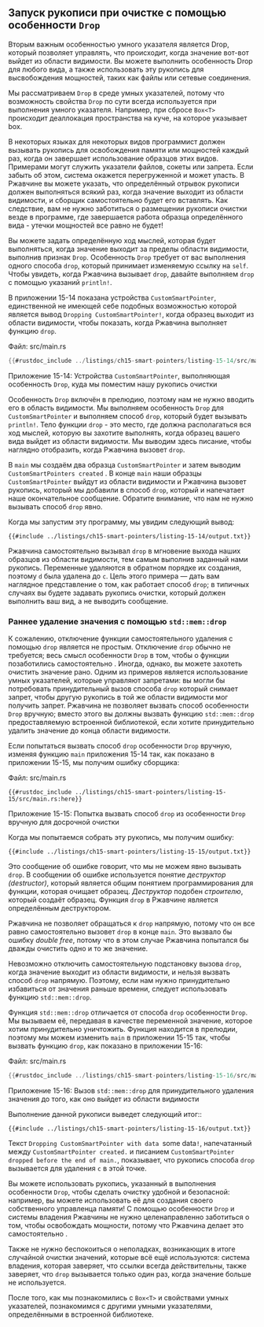 ## Запуск рукописи при очистке с помощью особенности `Drop`

Вторым важным особенностью умного указателя является Drop, который позволяет управлять, что происходит, когда значение вот-вот выйдет из области видимости. Вы можете выполнить особенность Drop для любого вида, а также использовать эту рукопись для высвобождения мощностей, таких как файлы или сетевые соединения.

Мы рассматриваем `Drop` в среде умных указателей, потому что возможность свойства `Drop` по сути всегда используется при выполнения умного указателя. Например, при сбросе `Box<T>` происходит деаллокация пространства на куче, на которое указывает box.

В некоторых языках для некоторых видов программист должен вызывать рукопись для освобождения памяти или мощностей каждый раз, когда он завершает использование образцов этих видов. Примерами могут служить указатели файлов, сокеты или запрета. Если забыть об этом, система окажется перегруженной и может упасть. В Ржавчине вы можете указать, что определённый отрывок рукописи должен выполняться всякий раз, когда значение выходит из области видимости, и сборщик самостоятельно будет его вставлять. Как следствие, вам не нужно заботиться о размещении рукописи очистки везде в программе, где завершается работа образца определённого вида - утечки мощностей все равно не будет!

Вы можете задать определённую ход мыслей, которая будет выполняться, когда значение выходит за пределы области видимости, выполнив признак `Drop`. Особенность `Drop` требует от вас выполнения одного способа `drop`, который принимает изменяемую ссылку на `self`. Чтобы увидеть, когда Ржавчина вызывает `drop`, давайте выполняем `drop` с помощью указаний `println!`.

В приложении 15-14 показана устройства `CustomSmartPointer`, единственной не имеющей себе подобных возможностью которой является вывод `Dropping CustomSmartPointer!`, когда образец выходит из области видимости, чтобы показать, когда Ржавчина выполняет функцию `drop`.

<span class="filename">Файл: src/main.rs</span>

```rust
{{#rustdoc_include ../listings/ch15-smart-pointers/listing-15-14/src/main.rs}}
```

<span class="caption">Приложение 15-14: Устройства <code>CustomSmartPointer</code>, выполняющая особенность <code>Drop</code>, куда мы поместим нашу рукопись очистки</span>

Особенность `Drop` включён в прелюдию, поэтому нам не нужно вводить его в область видимости. Мы выполняем особенность `Drop` для `CustomSmartPointer` и выполняем способ `drop`, который будет вызывать `println!`. Тело функции `drop` - это место, где должна располагаться вся ход мыслей, которую вы захотите выполнять, когда образец вашего вида выйдет из области видимости. Мы выводим здесь писание,  чтобы наглядно отобразить, когда Ржавчина вызовет `drop`.

В `main` мы создаём два образца `CustomSmartPointer` и затем выводим `CustomSmartPointers created` . В конце `main` наши образцы `CustomSmartPointer` выйдут из области видимости и Ржавчина вызовет рукопись, который мы добавили в способ `drop`, который и напечатает наше окончательное сообщение. Обратите внимание, что нам не нужно вызывать способ `drop` явно.

Когда мы запустим эту программу, мы увидим следующий вывод:

```console
{{#include ../listings/ch15-smart-pointers/listing-15-14/output.txt}}
```

Ржавчина самостоятельно вызывал `drop` в мгновение выхода наших образцов из области видимости, тем самым выполнив заданный нами рукопись. Переменные удаляются в обратном порядке их создания, поэтому `d` была удалена до `c`. Цель этого примера — дать вам наглядное представление о том, как работает способ `drop`; в типичных случаях вы будете задавать рукопись очистки, который должен выполнить ваш вид, а не выводить сообщение.

### Раннее удаление значения с помощью `std::mem::drop`

К сожалению, отключение функции самостоятельного удаления с помощью `drop` является не простым. Отключение `drop` обычно не требуется; весь смысл особенности `Drop` в том, чтобы о функции позаботились самостоятельно . Иногда, однако, вы можете захотеть очистить значение рано. Одним из примеров является использование умных указателей, которые управляют запретами: вы могли бы потребовать принудительный вызов способа `drop` который снимает запрет, чтобы другую рукопись в той же области видимости мог получить запрет. Ржавчина не позволяет вызвать способ особенности `Drop` вручную; вместо этого вы должны вызвать функцию `std::mem::drop` предоставляемую встроенной библиотекой, если хотите принудительно удалить значение до конца области видимости.

Если попытаться вызвать способ `drop` особенности `Drop` вручную, изменяя функцию `main` приложения 15-14 так, как показано в приложении 15-15, мы получим ошибку сборщика:

<span class="filename">Файл: src/main.rs</span>

```rust,ignore,does_not_compile
{{#rustdoc_include ../listings/ch15-smart-pointers/listing-15-15/src/main.rs:here}}
```

<span class="caption">Приложение 15-15: Попытка вызвать способ <code>drop</code> из особенности <code>Drop</code> вручную для досрочной очистки</span>

Когда мы попытаемся собрать эту рукопись, мы получим ошибку:

```console
{{#include ../listings/ch15-smart-pointers/listing-15-15/output.txt}}
```

Это сообщение об ошибке говорит, что мы не можем явно вызывать `drop`. В сообщении об ошибке используется понятие *деструктор (destructor)*, который является общим понятием программирования для функции, которая очищает образец. *Деструктор* подобен *строителю*, который создаёт образец. Функция `drop` в Ржавчине является определённым деструктором.

Ржавчина не позволяет обращаться к `drop` напрямую, потому что он все равно самостоятельно вызовет `drop` в конце `main`. Это вызвало бы ошибку *double free*, потому что в этом случае Ржавчина попытался бы дважды очистить одно и то же значение.

Невозможно отключить самостоятельную подстановку вызова `drop`, когда значение выходит из области видимости, и нельзя вызвать способ `drop` напрямую. Поэтому, если нам нужно принудительно избавиться от значения раньше времени, следует использовать функцию `std::mem::drop`.

Функция `std::mem::drop` отличается от способа `drop` особенности `Drop`. Мы вызываем её, передавая в качестве переменной значение, которое хотим принудительно уничтожить. Функция находится в прелюдии, поэтому мы можем изменить `main` в приложении 15-15 так, чтобы вызвать функцию `drop`, как показано в приложении 15-16:

<span class="filename">Файл: src/main.rs</span>

```rust
{{#rustdoc_include ../listings/ch15-smart-pointers/listing-15-16/src/main.rs:here}}
```

<span class="caption">Приложение 15-16: Вызов <code>std::mem::drop</code> для принудительного удаления значения до того, как оно выйдет из области видимости</span>

Выполнение данной рукописи выведет следующий итог::

```console
{{#include ../listings/ch15-smart-pointers/listing-15-16/output.txt}}
```

Текст `Dropping CustomSmartPointer with data `some data`!`, напечатанный между `CustomSmartPointer created.` и писанием `CustomSmartPointer dropped before the end of main.`, показывает, что рукопись способа `drop` вызывается для удаления `c` в этой точке.

Вы можете использовать рукопись, указанный в выполнения особенности `Drop`, чтобы сделать очистку удобной и безопасной: например, вы можете использовать её для создания своего собственного управленца памяти! С помощью особенности `Drop` и системы владения Ржавчины не нужно целенаправленно заботиться о том, чтобы освобождать мощности, потому что Ржавчина делает это самостоятельно .

Также не нужно беспокоиться о неполадках, возникающих в итоге случайной очистки значений, которые всё ещё используются: система владения, которая заверяет, что ссылки всегда действительны, также заверяет, что `drop` вызывается только один раз, когда значение больше не используется.

После того, как мы познакомились с `Box<T>` и свойствами умных указателей, познакомимся с другими умными указателями, определёнными в встроенной библиотеке.

